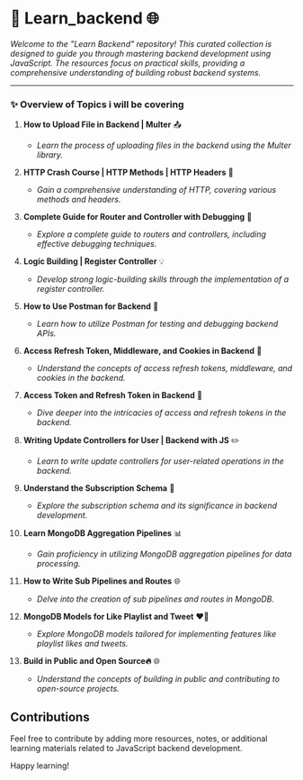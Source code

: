 # 🔑 <strong>Learn_backend</strong> 🌐

<em> Welcome to the "Learn Backend" repository! This curated collection is designed to guide you through mastering backend development using JavaScript. The resources focus on practical skills, providing a comprehensive understanding of building robust backend systems.  </em>

---
### ✨ Overview of Topics i will be covering
1. **How to Upload File in Backend | Multer** 📤
    - <em>Learn the process of uploading files in the backend using the Multer library.</em>

2. **HTTP Crash Course | HTTP Methods | HTTP Headers** 🚀
    - <em>Gain a comprehensive understanding of HTTP, covering various methods and headers.</em>

3. **Complete Guide for Router and Controller with Debugging** 🧭
    - <em>Explore a complete guide to routers and controllers, including effective debugging techniques.</em>

4. **Logic Building | Register Controller** 💡
    - <em>Develop strong logic-building skills through the implementation of a register controller.</em>

5. **How to Use Postman for Backend** 📧
    - <em>Learn how to utilize Postman for testing and debugging backend APIs.</em>

6. **Access Refresh Token, Middleware, and Cookies in Backend** 🍪
    - <em>Understand the concepts of access refresh tokens, middleware, and cookies in the backend.</em>

7. **Access Token and Refresh Token in Backend** 🔑
    - <em>Dive deeper into the intricacies of access and refresh tokens in the backend.</em>

8. **Writing Update Controllers for User | Backend with JS** ✏️
    - <em>Learn to write update controllers for user-related operations in the backend.</em>

9. **Understand the Subscription Schema** 🔄
    - <em>Explore the subscription schema and its significance in backend development.</em>

10. **Learn MongoDB Aggregation Pipelines** 📊
    - <em>Gain proficiency in utilizing MongoDB aggregation pipelines for data processing.</em>

11. **How to Write Sub Pipelines and Routes** 🌐
    - <em>Delve into the creation of sub pipelines and routes in MongoDB.</em>

12. **MongoDB Models for Like Playlist and Tweet** ❤️🎵
    - <em>Explore MongoDB models tailored for implementing features like playlist likes and tweets.</em>

13. **Build in Public and Open Source🔥** 🌐
    - <em>Understand the concepts of building in public and contributing to open-source projects.</em>


## Contributions

Feel free to contribute by adding more resources, notes, or additional learning materials related to JavaScript backend development.

Happy learning!
